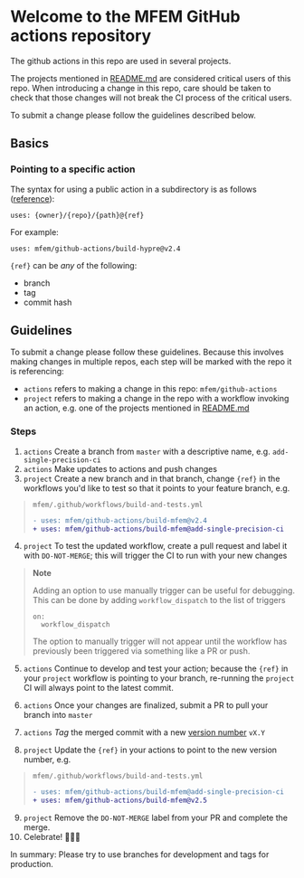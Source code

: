 # Welcome to the MFEM GitHub actions repository

The github actions in this repo are used in several projects.

The projects mentioned in [README.md](README.md) are considered critical users of this repo.
When introducing a change in this repo, care should be taken to check that those changes will not break the CI process of the critical users.

To submit a change please follow the guidelines described below.

## Basics
### Pointing to a specific action
The syntax for using a public action in a subdirectory is as follows ([reference](https://docs.github.com/en/actions/using-workflows/workflow-syntax-for-github-actions#example-using-a-public-action-in-a-subdirectory)):
```
uses: {owner}/{repo}/{path}@{ref}
```

For example:
```
uses: mfem/github-actions/build-hypre@v2.4
```
`{ref}` can be *any* of the following:
- branch
- tag
- commit hash

## Guidelines
To submit a change please follow these guidelines.
Because this involves making changes in multiple repos, each step will be marked with the repo it is referencing:
 - `actions` refers to making a change in this repo: `mfem/github-actions`
 - `project` refers to making a change in the repo with a workflow invoking an action, e.g. one of the projects mentioned in [README.md](README.md)

### Steps
1. `actions` Create a branch from `master` with a descriptive name, e.g. `add-single-precision-ci`
2. `actions` Make updates to actions and push changes
3. `project` Create a new branch and in that branch, change `{ref}` in the workflows you'd like to test so that it points to your feature branch, e.g.
> `mfem/.github/workflows/build-and-tests.yml`
> ```diff
> - uses: mfem/github-actions/build-mfem@v2.4
> + uses: mfem/github-actions/build-mfem@add-single-precision-ci
> ```
4. `project` To test the updated workflow, create a pull request and label it with `DO-NOT-MERGE`; this will trigger the CI to run with your new changes

> **Note**
>
> Adding an option to use manually trigger can be useful for debugging. This can be done by adding `workflow_dispatch` to the list of triggers
> ```
> on:
>   workflow_dispatch
> ```
> The option to manually trigger will not appear until the workflow has previously been triggered via something like a PR or push.

5. `actions` Continue to develop and test your action; because the `{ref}` in your `project` workflow is pointing to your branch, re-running the `project` CI will always point to the latest commit.

6. `actions` Once your changes are finalized, submit a PR to pull your branch into `master`
7. `actions` *Tag* the merged commit with a new [version number](https://semver.org/) `vX.Y`
8. `project` Update the `{ref}` in your actions to point to the new version number, e.g.
> `mfem/.github/workflows/build-and-tests.yml`
> ```diff
> - uses: mfem/github-actions/build-mfem@add-single-precision-ci
> + uses: mfem/github-actions/build-mfem@v2.5
> ```
9. `project` Remove the `DO-NOT-MERGE` label from your PR and complete the merge.
10. Celebrate! 🕺💃🎉

In summary:
Please try to use branches for development and tags for production.

